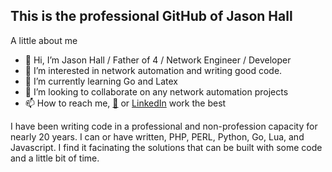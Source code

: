## This is the professional GitHub of Jason Hall

A little about me
- 👋 Hi, I’m Jason Hall / Father of 4 / Network Engineer / Developer
- 👀 I’m interested in network automation and writing good code.
- 🌱 I’m currently learning Go and Latex
- 💞️ I’m looking to collaborate on any network automation projects
- 📫 How to reach me, [📧](mailto:jdhall75@zohomail.com) or [LinkedIn](https://www.linkedin.com/in/jason-hall-2812567/) work the best

I have been writing code in a professional and non-profession capacity for nearly 20 years.  I can or have written, PHP, PERL, Python, Go, Lua, and Javascript.  I find it facinating the solutions that can be built with some code and a little bit of time. 

<!---
thedevyouneed/thedevyouneed is a ✨ special ✨ repository because its `README.md` (this file) appears on your GitHub profile.
You can click the Preview link to take a look at your changes.
--->
